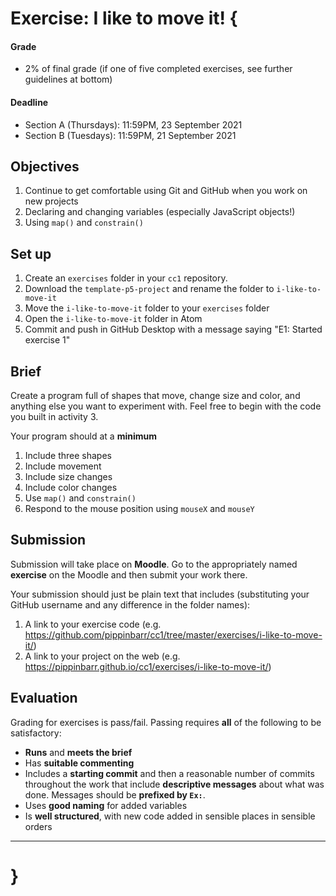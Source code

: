 # Exercise: I like to move it! {

#### Grade
- 2% of final grade (if one of five completed exercises, see further guidelines at bottom)  

#### Deadline
- Section A (Thursdays): 11:59PM, 23 September 2021
- Section B (Tuesdays): 11:59PM, 21 September 2021

## Objectives

1. Continue to get comfortable using Git and GitHub when you work on new projects
2. Declaring and changing variables (especially JavaScript objects!)
3. Using `map()` and `constrain()`

## Set up

1. Create an `exercises` folder in your `cc1` repository.
2. Download the `template-p5-project` and rename the folder to `i-like-to-move-it`
3. Move the `i-like-to-move-it` folder to your `exercises` folder
4. Open the `i-like-to-move-it` folder in Atom
5. Commit and push in GitHub Desktop with a message saying "E1: Started exercise 1"

## Brief

Create a program full of shapes that move, change size and color, and anything else you want to experiment with. Feel free to begin with the code you built in activity 3.

Your program should at a **minimum**

1. Include three shapes
2. Include movement
3. Include size changes
4. Include color changes
5. Use `map()` and `constrain()`
6. Respond to the mouse position using `mouseX` and `mouseY`

## Submission

Submission will take place on **Moodle**. Go to the appropriately named **exercise** on the Moodle and then submit your work there.

Your submission should just be plain text that includes (substituting your GitHub username and any difference in the folder names):

1. A link to your exercise code (e.g. https://github.com/pippinbarr/cc1/tree/master/exercises/i-like-to-move-it/)
2. A link to your project on the web (e.g. https://pippinbarr.github.io/cc1/exercises/i-like-to-move-it/)

## Evaluation

Grading for exercises is pass/fail. Passing requires **all** of the following to be satisfactory:

- **Runs** and **meets the brief**
- Has **suitable commenting**
- Includes a **starting commit** and then a reasonable number of commits throughout the work that include **descriptive messages** about what was done. Messages should be **prefixed by `Ex:`**.
- Uses **good naming** for added variables
- Is **well structured**, with new code added in sensible places in sensible orders

---

# }
